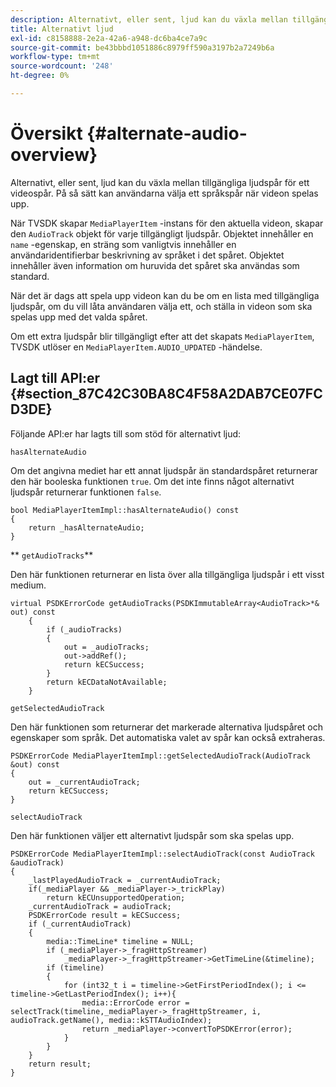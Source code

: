 ```yaml
---
description: Alternativt, eller sent, ljud kan du växla mellan tillgängliga ljudspår för ett videospår. På så sätt kan användarna välja ett språkspår när videon spelas upp.
title: Alternativt ljud
exl-id: c8158888-2e2a-42a6-a948-dc6ba4ce7a9c
source-git-commit: be43bbbd1051886c8979ff590a3197b2a7249b6a
workflow-type: tm+mt
source-wordcount: '248'
ht-degree: 0%

---
```


# Översikt {#alternate-audio-overview}

Alternativt, eller sent, ljud kan du växla mellan tillgängliga ljudspår för ett videospår. På så sätt kan användarna välja ett språkspår när videon spelas upp.

<!--<a id="section_E4F9DC28A2944BD08B4190A7F98A8365"></a>-->

När TVSDK skapar `MediaPlayerItem` -instans för den aktuella videon, skapar den `AudioTrack` objekt för varje tillgängligt ljudspår. Objektet innehåller en `name` -egenskap, en sträng som vanligtvis innehåller en användaridentifierbar beskrivning av språket i det spåret. Objektet innehåller även information om huruvida det spåret ska användas som standard.

När det är dags att spela upp videon kan du be om en lista med tillgängliga ljudspår, om du vill låta användaren välja ett, och ställa in videon som ska spelas upp med det valda spåret.

Om ett extra ljudspår blir tillgängligt efter att det skapats `MediaPlayerItem`, TVSDK utlöser en `MediaPlayerItem.AUDIO_UPDATED` -händelse.

## Lagt till API:er {#section_87C42C30BA8C4F58A2DAB7CE07FCD3DE}

Följande API:er har lagts till som stöd för alternativt ljud:

`hasAlternateAudio`

Om det angivna mediet har ett annat ljudspår än standardspåret returnerar den här booleska funktionen `true`. Om det inte finns något alternativt ljudspår returnerar funktionen `false`.

```
bool MediaPlayerItemImpl::hasAlternateAudio() const 
{ 
    return _hasAlternateAudio; 
}
```

** `getAudioTracks`**

Den här funktionen returnerar en lista över alla tillgängliga ljudspår i ett visst medium.

```
virtual PSDKErrorCode getAudioTracks(PSDKImmutableArray<AudioTrack>*& out) const 
    { 
        if (_audioTracks) 
        { 
            out = _audioTracks; 
            out->addRef(); 
            return kECSuccess; 
        } 
        return kECDataNotAvailable; 
    }
```

`getSelectedAudioTrack`

Den här funktionen som returnerar det markerade alternativa ljudspåret och egenskaper som språk. Det automatiska valet av spår kan också extraheras.

```
PSDKErrorCode MediaPlayerItemImpl::getSelectedAudioTrack(AudioTrack &out) const 
{ 
    out = _currentAudioTrack; 
    return kECSuccess; 
}
```

`selectAudioTrack`

Den här funktionen väljer ett alternativt ljudspår som ska spelas upp.

```
PSDKErrorCode MediaPlayerItemImpl::selectAudioTrack(const AudioTrack &audioTrack) 
{ 
    _lastPlayedAudioTrack = _currentAudioTrack; 
    if(_mediaPlayer && _mediaPlayer->_trickPlay) 
        return kECUnsupportedOperation; 
    _currentAudioTrack = audioTrack; 
    PSDKErrorCode result = kECSuccess; 
    if (_currentAudioTrack) 
    { 
        media::TimeLine* timeline = NULL; 
        if (_mediaPlayer->_fragHttpStreamer) 
            _mediaPlayer->_fragHttpStreamer->GetTimeLine(&timeline); 
        if (timeline) 
        { 
            for (int32_t i = timeline->GetFirstPeriodIndex(); i <= timeline->GetLastPeriodIndex(); i++){ 
                media::ErrorCode error = selectTrack(timeline,_mediaPlayer->_fragHttpStreamer, i, audioTrack.getName(), media::kSTTAudioIndex); 
                return _mediaPlayer->convertToPSDKError(error); 
            } 
        } 
    }   
    return result; 
}
```
